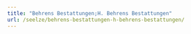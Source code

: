 ```yaml
---
title: "Behrens Bestattungen;H. Behrens Bestattungen"
url: /seelze/behrens-bestattungen-h-behrens-bestattungen/
---
```

